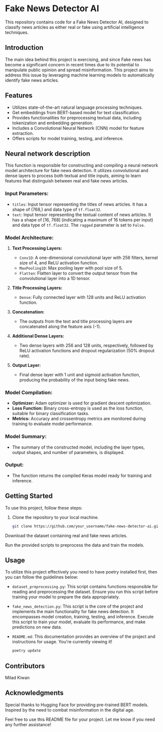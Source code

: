 # Fake News Detector AI

This repository contains code for a Fake News Detector AI, designed to classify news articles as either real or fake using artificial intelligence techniques.

## Introduction
The main idea behind this project is exercising, and since Fake news has become a significant concern in recent times due to its potential to manipulate public opinion and spread misinformation. This project aims to address this issue by leveraging machine learning models to automatically identify fake news articles.

## Features

- Utilizes state-of-the-art natural language processing techniques.
- Get embeddings from BERT-based model for text classification.
- Provides functionalities for preprocessing textual data, including tokenization and embedding generation.
- Includes a Convolutional Neural Network (CNN) model for feature extraction.
- Offers scripts for model training, testing, and inference.
## Neural network description 

This function is responsible for constructing and compiling a neural network model architecture for fake news detection. It utilizes convolutional and dense layers to process both textual and title inputs, aiming to learn features that distinguish between real and fake news articles.

### Input Parameters:

- `titles`: Input tensor representing the titles of news articles. It has a shape of (768,) and data type of `tf.float32`.
- `text`: Input tensor representing the textual content of news articles. It has a shape of [16, 768] (indicating a maximum of 16 tokens per input) and data type of `tf.float32`. The `ragged` parameter is set to `False`.
  
### Model Architecture:

1. **Text Processing Layers:**
   - `Conv1D`: A one-dimensional convolutional layer with 256 filters, kernel size of 4, and ReLU activation function.
   - `MaxPooling1D`: Max pooling layer with pool size of 5.
   - `Flatten`: Flatten layer to convert the output tensor from the convolutional layer into a 1D tensor.

2. **Title Processing Layers:**
   - `Dense`: Fully connected layer with 128 units and ReLU activation function.

3. **Concatenation:**
   - The outputs from the text and title processing layers are concatenated along the feature axis (-1).

4. **Additional Dense Layers:**
   - Two dense layers with 256 and 128 units, respectively, followed by ReLU activation functions and dropout regularization (50% dropout rate).

5. **Output Layer:**
   - Final dense layer with 1 unit and sigmoid activation function, producing the probability of the input being fake news.

### Model Compilation:

- **Optimizer:** Adam optimizer is used for gradient descent optimization.
- **Loss Function:** Binary cross-entropy is used as the loss function, suitable for binary classification tasks.
- **Metrics:** Accuracy and crossentropy metrics are monitored during training to evaluate model performance.

### Model Summary:

- The summary of the constructed model, including the layer types, output shapes, and number of parameters, is displayed.

### Output:

- The function returns the compiled Keras model ready for training and inference.


## Getting Started

To use this project, follow these steps:

1. Clone the repository to your local machine.
   ```bash
   git clone https://github.com/your_username/fake-news-detector-ai.git
   
Download the dataset containing real and fake news articles.

Run the provided scripts to preprocess the data and train the models.

## Usage

To utilize this project effectively you need to have poetry installed first, then you can follow the guidelines below:

- `dataset_preprocessing.py`: This script contains functions responsible for reading and preprocessing the dataset. Ensure you run this script before training your model to prepare the data appropriately.

- `fake_news_detection.py`: This script is the core of the project and implements the main functionality for fake news detection. It encompasses model creation, training, testing, and inference. Execute this script to train your model, evaluate its performance, and make predictions on new data.

- `README.md`: This documentation provides an overview of the project and instructions for usage. You're currently viewing it!
  
  ```bash
  poetry update

## Contributors
Milad Kiwan

## Acknowledgments
Special thanks to Hugging Face for providing pre-trained BERT models.
Inspired by the need to combat misinformation in the digital age.


Feel free to use this README file for your project. Let me know if you need any further assistance!


